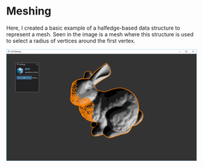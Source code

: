 # Meshing

Here, I created a basic example of a halfedge-based data structure to represent a mesh. Seen in the image is a mesh where this structure is used to select a radius of vertices around the first vertex.

![](meshing.png)